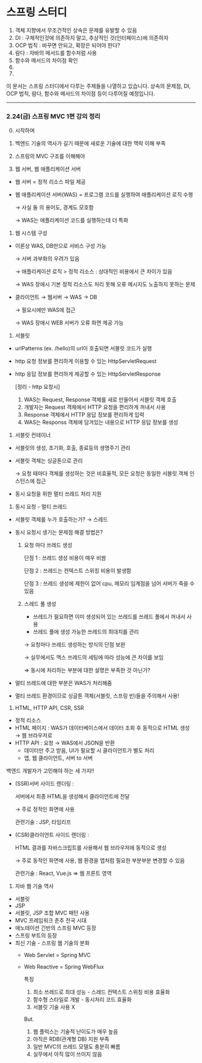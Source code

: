 # 스프링 스터디

1. 객체 지향에서 무조건적인 상속은 문제를 유발할 수 있음
2. DI : 구체적인것에 의존하지 말고, 추상적인 것(인터페이스)에 의존하자
3. OCP 법칙 : 바꾸면 안되고, 확장은 되어야 한다?
4. 람다 : 자바의 메서드를 함수처럼 사용 
5. 함수와 메서드의 차이점 확인
6. 
7. 

이 문서는 스프링 스터디에서 다루는 주제들을 나열하고 있습니다. 상속의 문제점, DI, OCP 법칙, 람다, 함수와 메서드의 차이점 등이 다루어질 예정입니다.

---

### 2.24(금) 스프링 MVC 1편 강의 정리

0. 시작하며

1. 백엔드 기술의 역사가 길기 때문에 새로운 기술에 대한 맥락 이해 부족
2. 스프링의 MVC 구조를 이해해야

1. 웹 서버, 웹 애플리케이션 서버
- 웹 서버 = 정적 리소스 파일 제공
- 웹 애플리케이션 서버(WAS) = 프로그램 코드를 실행하여 애플리케이션 로직 수행
    
    → 사실 둘 의 용어도, 경계도 모호함
    
    → WAS는 애플리케이션 코드를 실행하는데 더 특화
    

1. 웹 시스템 구성
- 이론상 WAS, DB만으로 서비스 구성 가능
    
    → 서버 과부화의 우려가 있음
    
    → 애플리케이션 로직 > 정적 리소스 : 상대적인 비용에서 큰 차이가 있음
    
    → WAS 장애시 기본 정적 리소스도 처리 못해 오류 메시지도 노출하지 못하는 문제
    
- 클라이언트 → 웹서버 → WAS → DB
    
    → 필요시에만 WAS에 접근
    
    → WAS 장애시 WEB 서버가 오류 화면 제공 가능 
    
1. 서블릿
- urlPatterns (ex. /hello)의 url이 호출되면 서블릿 코드가 실행
- http 요청 정보를 편리하게 이용할 수 있는 HttpServletRequest
- http 응답 정보를 편리하게 제공할 수 있는 HttpServletResponse
    
    [정리 - http 요청시]
    
    1. WAS는 Request, Response 객체를 새로 만들어서 서블릿 객체 호출
    2. 개발자는 Request 객체에서 HTTP 요청을 편리하게 꺼내서 사용
    3. Response 객체에서 HTTP 응답 정보를 편리하게 입력
    4. WAS는 Responss 객체에 담겨있는 내용으로 HTTP 응답 정보를 생성

1. 서블릿 컨테이너
- 서블릿의 생성, 초기화, 호출, 종료등의 생명주기 관리
- 서블릿 객체는 싱글톤으로 관리
    
    → 요청 때마다 객체를 생성하는 것은 비효율적, 모든 요청은 동일한 서블릿 객체 인스턴스에 접근
    
- 동시 요청을 위한 멀티 쓰레드 처리 지원

1. 동시 요청 - 멀티 쓰레드
- 서블릿 객체를 누가 호출하는가? → 스레드
- 동시 요청시 생기는 문제점 해결 방법은?
    1. 요청 마다 쓰레드 생성
        
        단점 1 : 쓰레드 생성 비용이 매우 비쌈
        
        단점 2 : 쓰레드는 컨텍스트 스위칭 비용이 발생함
        
        단점 3 : 쓰레드 생성에 제한이 없어 cpu, 메모리 임계점을 넘어 서버가 죽을 수 있음
        
    2. 스레드 풀 생성
        - 쓰레드가 필요하면 이미 생성되어 있는 쓰레드를 쓰레드 풀에서 꺼내서 사용
        - 쓰레드 풀에 생성 가능한 쓰레드의 최대치를 관리
        
        → 요청마다 쓰레드 생성하는 방식의 단점 보완
        
        → 실무에서도 맥스 쓰레드의 세팅에 따라 성능에 큰 차이를 보임
        
        ⇒ 동시에 처리하는 부분에 대한 설명은 부족한 것 아닌가?
        
- 멀티 쓰레드에 대한 부분은 WAS가 처리해줌
- 멀티 쓰레드 환경이므로 싱글톤 객체(서블릿, 스프링 빈)들을 주의해서 사용!
    
    
1. HTML, HTTP API, CSR, SSR
- 정적 리소스
- HTML 페이지 : WAS가 데이터베이스에서 데이터 조회 후 동적으로 HTML 생성 → 웹 브라우저로
- HTTP API : 요청 → WAS에서 JSON을 반환
    - 데이터만 주고 받음, UI가 필요할 시 클라이언트가 별도 처리
    - 앱, 웹 클라이언트, 서버 to 서버

 백엔드 개발자가 고민해야 하는 세 가지!!

- (SSR)서버 사이드 렌더링 :
    
    서버에서 최종 HTML을 생성해서 클라이언트에 전달
    
    → 주로 정적인 화면에 사용
    
    관련기술 : JSP, 타임리프
    
- (CSR)클라이언트 사이드 렌더링 :
    
    HTML 결과를 자바스크립트를 사용해서 웹 브라우저에 동적으로 생성
    
    → 주로 동적인 화면에 사용, 웹 환경을 앱처럼 필요한 부분부분 변경할 수 있음
    
    관련기술 : React, Vue.js ⇒ 웹 프론트 영역
    
1. 자바 웹 기술 역사
- 서블릿
- JSP
- 서블릿, JSP 조합 MVC 패턴 사용
- MVC 프레임워크 춘추 전국 시대
- 애노테이션 긴반의 스프링 MVC 등장
- 스프링 부트의 등장
- 최신 기술 - 스프링 웹 기술의 분화
    - Web Servlet = Spring MVC
    - Web Reactive = Spring WebFlux
        
        특징
        
        1. 최소 쓰레드로 최대 성능 - 스레드 컨텍스트 스위칭 비용 효율화
        2. 함수형 스타일로 개발 - 동시처리 코드 효율화
        3. 서블릿 기술 사용 X
        
        But.
        
        1. 웹 플럭스는 기술적 난이도가 매우 높음
        2. 아직은 RDB(관계형 DB) 지원 부족
        3. 일반 MVC의 쓰레드 모델도 충분히 빠름
        4. 실무에서 아직 많이 쓰이지 않음